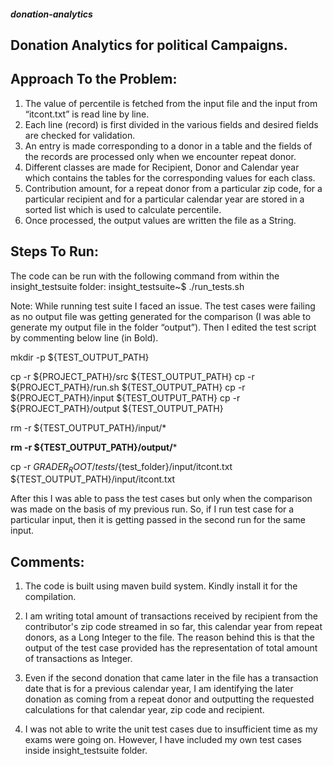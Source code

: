 ##### donation-analytics
## Donation Analytics for political Campaigns.


## Approach To the Problem:

1. The value of percentile is fetched from the input file and the input from “itcont.txt” is read line by line.
2. Each line (record) is first divided in the various fields and desired fields are checked for validation.
3. An entry is made corresponding to a donor in a table and the fields of the records are processed only when we encounter repeat donor.
4. Different classes are made for Recipient, Donor and Calendar year which contains the tables for the corresponding values for each class.
5. Contribution amount, for a repeat donor from a particular zip code, for a particular recipient and for a particular calendar year are stored in a sorted list which is used to calculate percentile.
6. Once processed, the output values are written the file as a String.


## Steps To Run:

The code can be run with the following command from within the insight_testsuite folder:
insight_testsuite~$ ./run_tests.sh

Note: While running test suite I faced an issue. The test cases were failing as no output file was getting generated for the comparison (I was able to generate my output file in the folder “output”). Then I edited the test script by commenting below line (in Bold).

  mkdir -p ${TEST_OUTPUT_PATH}

  cp -r ${PROJECT_PATH}/src ${TEST_OUTPUT_PATH}
  cp -r ${PROJECT_PATH}/run.sh ${TEST_OUTPUT_PATH}
  cp -r ${PROJECT_PATH}/input ${TEST_OUTPUT_PATH}
  cp -r ${PROJECT_PATH}/output ${TEST_OUTPUT_PATH}

  rm -r ${TEST_OUTPUT_PATH}/input/*
  
  **rm -r ${TEST_OUTPUT_PATH}/output/***
  
  cp -r ${GRADER_ROOT}/tests/${test_folder}/input/itcont.txt ${TEST_OUTPUT_PATH}/input/itcont.txt

After this I was able to pass the test cases but only when the comparison was made on the basis of my previous run. So, if I run test case for a particular input, then it is getting passed in the second run for the same input. 

## Comments:

1. The code is built using maven build system. Kindly install it for the compilation.

2. I am writing total amount of transactions received by recipient from the contributor's zip code streamed in so far, this calendar year from repeat donors, as a Long Integer to the file. 
The reason behind this is that the output of the test case provided has the representation of total amount of transactions as Integer. 

3. Even if the second donation that came later in the file has a transaction date that is for a previous calendar year, I am identifying the later donation as coming from a repeat donor and outputting the requested calculations for that calendar year, zip code and recipient.

4. I was not able to write the unit test cases due to insufficient time as my exams were going on. However, I have included my own test cases inside insight_testsuite folder.

